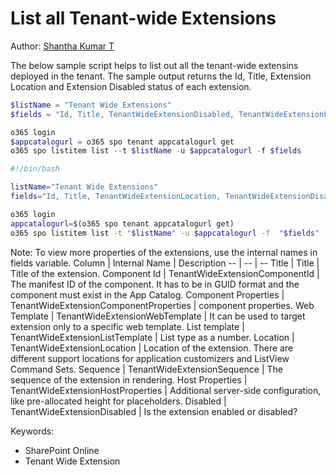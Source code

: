 # List all Tenant-wide Extensions

Author: [Shantha Kumar T](https://www.ktskumar.com/2020/04/manage-tenant-wide-extensions-using-office-365-cli/)

The below sample script helps to list out all the tenant-wide extensins deployed in the tenant. The sample output returns the Id, Title, Extension Location and Extension Disabled status of each extension.


```powershell tab="PowerShell Core"
$listName = "Tenant Wide Extensions" 
$fields = "Id, Title, TenantWideExtensionDisabled, TenantWideExtensionLocation"

o365 login
$appcatalogurl = o365 spo tenant appcatalogurl get
o365 spo listitem list --t $listName -u $appcatalogurl -f $fields
```

```bash tab="Bash"
#!/bin/bash

listName="Tenant Wide Extensions"
fields="Id, Title, TenantWideExtensionLocation, TenantWideExtensionDisabled"

o365 login
appcatalogurl=$(o365 spo tenant appcatalogurl get)
o365 spo listitem list -t "$listName" -u $appcatalogurl -f  "$fields"
```

Note: To view more properties of the extensions, use the internal names in fields variable.
Column	|	Internal Name	|	Description
--	|	--	|	--
Title	|	Title	|	Title of the extension.
Component Id	|	TenantWideExtensionComponentId	|	The manifest ID of the component. It has to be in GUID format and the component must exist in the App Catalog.
Component Properties	|	TenantWideExtensionComponentProperties	|	component properties.
Web Template	|	TenantWideExtensionWebTemplate	|	It can be used to target extension only to a specific web template.
List template	|	TenantWideExtensionListTemplate	|	List type as a number.
Location	|	TenantWideExtensionLocation	|	Location of the extension. There are different support locations for application customizers and ListView Command Sets.
Sequence	|	TenantWideExtensionSequence	|	The sequence of the extension in rendering.
Host Properties	|	TenantWideExtensionHostProperties	|	Additional server-side configuration, like pre-allocated height for placeholders.
Disabled	|	TenantWideExtensionDisabled	|	Is the extension enabled or disabled?

Keywords:

- SharePoint Online
- Tenant Wide Extension
